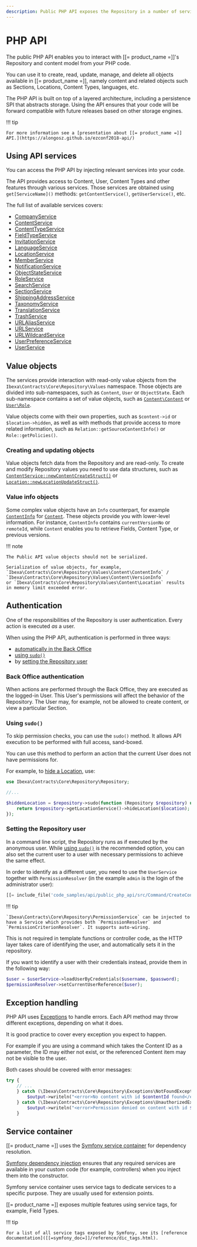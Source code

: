 ```yaml
---
description: Public PHP API exposes the Repository in a number of services and allows creating, reading, updating, managing, and deleting objects.
---
```


# PHP API

The public PHP API enables you to interact with [[= product_name =]]'s Repository and content model from your PHP code.

You can use it to create, read, update, manage, and delete all objects available in [[= product_name =]], namely
content and related objects such as Sections, Locations, Content Types, languages, etc.

The PHP API is built on top of a layered architecture, including a persistence SPI that abstracts storage.
Using the API ensures that your code will be forward compatible with future releases based on other storage engines.

!!! tip

    For more information see a [presentation about [[= product_name =]] API.](https://alongosz.github.io/ezconf2018-api/)

## Using API services

You can access the PHP API by injecting relevant services into your code.

The API provides access to Content, User, Content Types and other features through various services.
Those services are obtained using `get[ServiceName]()` methods: `getContentService()`, `getUserService()`, etc.

The full list of available services covers:

- [CompanyService](../php_api_reference/classes/Ibexa-Contracts-CorporateAccount-Service-CompanyService.html)
- [ContentService](../php_api_reference/classes/Ibexa-Contracts-Core-Repository-ContentService.html)
- [ContentTypeService](../php_api_reference/classes/Ibexa-Contracts-Core-Repository-ContentTypeService.html)
- [FieldTypeService](../php_api_reference/classes/Ibexa-Contracts-Core-Repository-FieldTypeService.html)
- [InvitationService](../php_api_reference/classes/Ibexa-Contracts-User-Invitation-InvitationService.html)
- [LanguageService](../php_api_reference/classes/Ibexa-Contracts-Core-Repository-LanguageService.html)
- [LocationService](../php_api_reference/classes/Ibexa-Contracts-Core-Repository-LocationService.html)
- [MemberService](../php_api_reference/classes/Ibexa-Contracts-CorporateAccount-Service-MemberService.html)
- [NotificationService](../php_api_reference/classes/Ibexa-Contracts-Core-Repository-NotificationService.html)
- [ObjectStateService](../php_api_reference/classes/Ibexa-Contracts-Core-Repository-ObjectStateService.html)
- [RoleService](../php_api_reference/classes/Ibexa-Contracts-Core-Repository-RoleService.html)
- [SearchService](../php_api_reference/classes/Ibexa-Contracts-Core-Repository-SearchService.html)
- [SectionService](../php_api_reference/classes/Ibexa-Contracts-Core-Repository-SectionService.html)
- [ShippingAddressService](../php_api_reference/classes/Ibexa-Contracts-CorporateAccount-Service-ShippingAddressService.html)
- [TaxonomyService](../php_api_reference/classes/Ibexa-Contracts-Taxonomy-Service-TaxonomyServiceInterface.html)
- [TranslationService](../php_api_reference/classes/Ibexa-Contracts-Core-Repository-TranslationService.html)
- [TrashService](../php_api_reference/classes/Ibexa-Contracts-Core-Repository-TrashService.html)
- [URLAliasService](../php_api_reference/classes/Ibexa-Contracts-Core-Repository-URLAliasService.html)
- [URLService](../php_api_reference/classes/Ibexa-Contracts-Core-Repository-URLService.html)
- [URLWildcardService](../php_api_reference/classes/Ibexa-Contracts-Core-Repository-URLWildcardService.html)
- [UserPreferenceService](../php_api_reference/classes/Ibexa-Contracts-Core-Repository-UserPreferenceService.html)
- [UserService](../php_api_reference/classes/Ibexa-Contracts-Core-Repository-UserService.html)

## Value objects

The services provide interaction with read-only value objects from the `Ibexa\Contracts\Core\Repository\Values` namespace.
Those objects are divided into sub-namespaces, such as `Content`, `User` or `ObjectState`.
Each sub-namespace contains a set of value objects,
such as [`Content\Content`](../php_api_reference/classes/Ibexa-Contracts-Core-Repository-Values-Content-Content.html) or [`User\Role`](../php_api_reference/classes/Ibexa-Contracts-Core-Repository-Values-User-Role.html).

Value objects come with their own properties, such as `$content->id` or `$location->hidden`,
as well as with methods that provide access to more related information,
such as `Relation::getSourceContentInfo()` or `Role::getPolicies()`.

### Creating and updating objects

Value objects fetch data from the Repository and are read-only.
To create and modify Repository values you need to use data structures, such as [`ContentService::newContentCreateStruct()`](../php_api_reference/classes/Ibexa-Core-Repository-ContentService.html#method_newContentCreateStruct) or [`Location::newLocationUpdateStruct()`](../php_api_reference/classes/Ibexa-Contracts-Core-Repository-LocationService.html#method_newLocationUpdateStruct).

### Value info objects

Some complex value objects have an `Info` counterpart,
for example [`ContentInfo`](../php_api_reference/classes/Ibexa-Contracts-Core-Repository-Values-Content-ContentInfo.html)
for [`Content`](../php_api_reference/classes/Ibexa-Contracts-Core-Repository-Values-Content-Content.html).
These objects provide you with lower-level information.
For instance, `ContentInfo` contains `currentVersionNo` or `remoteId`,
while `Content` enables you to retrieve Fields, Content Type, or previous versions.

!!! note

    The Public API value objects should not be serialized.

    Serialization of value objects, for example, `Ibexa\Contracts\Core\Repository\Values\Content\ContentInfo` /  `Ibexa\Contracts\Core\Repository\Values\Content\VersionInfo` 
    or `Ibexa\Contracts\Core\Repository\Values\Content\Location` results in memory limit exceeded error.


## Authentication

One of the responsibilities of the Repository is user authentication. Every action is executed *as* a user.

When using the PHP API, authentication is performed in three ways:

- [automatically in the Back Office](#back-office-authentication)
- [using `sudo()`](#using-sudo)
- by [setting the Repository user](#setting-the-repository-user)

### Back Office authentication

When actions are performed through the Back Office, they are executed as the logged-in User.
This User's permissions will affect the behavior of the Repository.
The User may, for example, not be allowed to create content, or view a particular Section.

### Using `sudo()`

To skip permission checks, you can use the `sudo()` method.
It allows API execution to be performed with full access, sand-boxed.

You can use this method to perform an action that the current User does not have permissions for.

For example, to [hide a Location](managing_content.md#hiding-and-revealing-locations), use:

``` php
use Ibexa\Contracts\Core\Repository\Repository;

//...

$hiddenLocation = $repository->sudo(function (Repository $repository) use ($location) {
    return $repository->getLocationService()->hideLocation($location);
});
```

### Setting the Repository user

In a command line script, the Repository runs as if executed by the anonymous user.
While [using `sudo()`](#using-sudo) is the recommended option,
you can also set the current user to a user with necessary permissions to achieve the same effect.

In order to identify as a different user, you need to use the `UserService` together with `PermissionResolver`
(in the example `admin` is the login of the administrator user):

``` php
[[= include_file('code_samples/api/public_php_api/src/Command/CreateContentCommand.php', 50, 52) =]]
```

!!! tip

    `Ibexa\Contracts\Core\Repository\PermissionService` can be injected to have a Service which provides both `PermissionResolver` and `PermissionCriterionResolver`. It supports auto-wiring.    

This is not required in template functions or controller code,
as the HTTP layer takes care of identifying the user, and automatically sets it in the repository.

If you want to identify a user with their credentials instead, provide them in the following way:

``` php
$user = $userService->loadUserByCredentials($username, $password);
$permissionResolver->setCurrentUserReference($user);
```

## Exception handling

PHP API uses [Exceptions](http://php.net/exceptions) to handle errors.
Each API method may throw different exceptions, depending on what it does.

It is good practice to cover every exception you expect to happen.

For example if you are using a command which takes the Content ID as a parameter,
the ID may either not exist, or the referenced Content item may not be visible to the user.

Both cases should be covered with error messages:

``` php
try {
    // ...
    } catch (\Ibexa\Contracts\Core\Repository\Exceptions\NotFoundException $e) {
        $output->writeln("<error>No content with id $contentId found</error>");
    } catch (\Ibexa\Contracts\Core\Repository\Exceptions\UnauthorizedException $e) {
        $output->writeln("<error>Permission denied on content with id $contentId</error>");
    }
```

## Service container

[[= product_name =]] uses the [Symfony service container]([[=symfony_doc=]]/service_container.html) for dependency resolution.

[Symfony dependency injection]([[=symfony_doc=]]/components/dependency_injection.html) ensures that any required services are available in your custom code
(for example, controllers) when you inject them into the constructor.

Symfony service container uses service tags to dedicate services to a specific purpose. They are usually used for extension points.

[[= product_name =]] exposes multiple features using service tags, for example, Field Types.

!!! tip

    For a list of all service tags exposed by Symfony, see its [reference documentation]([[=symfony_doc=]]/reference/dic_tags.html).
